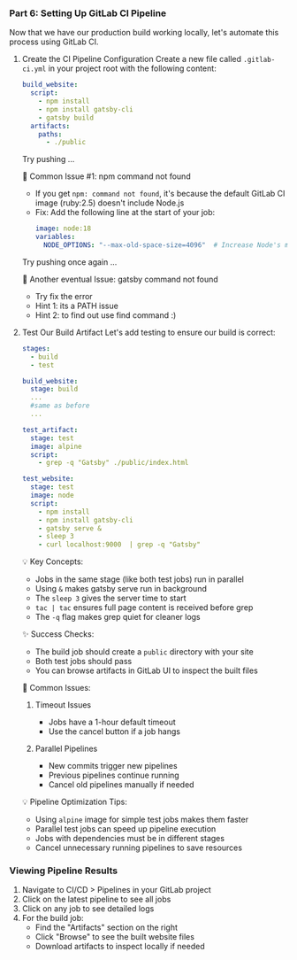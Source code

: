 ### Part 6: Setting Up GitLab CI Pipeline

Now that we have our production build working locally, let's automate this process using GitLab CI.

1. Create the CI Pipeline Configuration
   Create a new file called `.gitlab-ci.yml` in your project root with the following content:
   ```yaml
   build_website:
     script:
       - npm install
       - npm install gatsby-cli
       - gatsby build
     artifacts:
       paths:
         - ./public
   ```
   Try pushing ...  

   🚨 Common Issue #1: npm command not found
   - If you get `npm: command not found`, it's because the default GitLab CI image (ruby:2.5) doesn't include Node.js
   - Fix: Add the following line at the start of your job:
     ```yaml
     image: node:18
     variables:
       NODE_OPTIONS: "--max-old-space-size=4096"  # Increase Node's memory limit
     ```
   Try pushing once again ...

   🚨 Another eventual Issue: gatsby command not found
   - Try fix the error
   - Hint 1: its a PATH issue
   - Hint 2: to find out use find command :)
        

3. Test Our Build Artifact
   Let's add testing to ensure our build is correct:
   ```yaml
   stages:
     - build
     - test

   build_website:
     stage: build
     ...
     #same as before
     ...

   test_artifact:
     stage: test
     image: alpine
     script:
       - grep -q "Gatsby" ./public/index.html
   
   test_website:
     stage: test
     image: node
     script:
       - npm install
       - npm install gatsby-cli
       - gatsby serve & 
       - sleep 3
       - curl localhost:9000  | grep -q "Gatsby"
   ```

   💡 Key Concepts:
   - Jobs in the same stage (like both test jobs) run in parallel
   - Using `&` makes gatsby serve run in background
   - The `sleep 3` gives the server time to start
   - `tac | tac` ensures full page content is received before grep
   - The `-q` flag makes grep quiet for cleaner logs

   ✨ Success Checks:
   - The build job should create a `public` directory with your site
   - Both test jobs should pass
   - You can browse artifacts in GitLab UI to inspect the built files

   🚨 Common Issues:
   1. Timeout Issues
      - Jobs have a 1-hour default timeout
      - Use the cancel button if a job hangs
      
   2. Parallel Pipelines
      - New commits trigger new pipelines
      - Previous pipelines continue running
      - Cancel old pipelines manually if needed

   💡 Pipeline Optimization Tips:
   - Using `alpine` image for simple test jobs makes them faster
   - Parallel test jobs can speed up pipeline execution
   - Jobs with dependencies must be in different stages
   - Cancel unnecessary running pipelines to save resources

### Viewing Pipeline Results

1. Navigate to CI/CD > Pipelines in your GitLab project
2. Click on the latest pipeline to see all jobs
3. Click on any job to see detailed logs
4. For the build job:
   - Find the "Artifacts" section on the right
   - Click "Browse" to see the built website files
   - Download artifacts to inspect locally if needed

```
